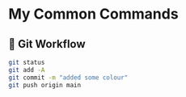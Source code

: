 # My Common Commands

## 🚀 Git Workflow
```bash
git status
git add -A
git commit -m "added some colour"
git push origin main

